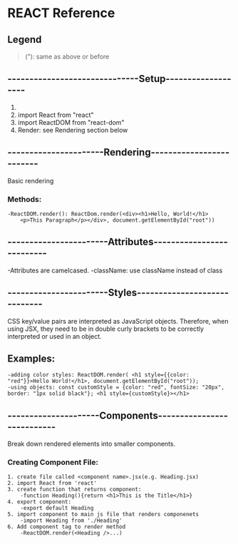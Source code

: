 # REACT Reference
## Legend
>("): same as above or before

## ------------------------------Setup-------------------
1. <script src"app.js" type="text/JSX"> </script>
2. import React from "react"
3. import ReactDOM from "react-dom"
4. Render: see Rendering section below



## ----------------------Rendering-------------------------
Basic rendering
### Methods:
	-ReactDOM.render(): ReactDom.render(<div><h1>Hello, World!</h1>
		<p>This Paragraph</p></div>, document.getElementById("root"))

## -----------------------Attributes--------------------------
-Attributes are camelcased.
-className: use className instead of class

## -----------------------Styles-----------------------------
CSS key/value pairs are interpreted as JavaScript objects. Therefore, when using JSX, they need to be in double curly brackets to be correctly interpreted or used in an object. 
## Examples:
	-adding color styles: ReactDOM.render( <h1 style={{color: "red"}}>Hello World!</h1>, document.getElementById("root"));
	-using objects: const customStyle = {color: "red", fontSize: "20px", border: "1px solid black"}; <h1 style={customStyle}></h1>

## ---------------------Components---------------------------
Break down rendered elements into smaller components.
### Creating Component File:
	1. create file called <component name>.jsx(e.g. Heading.jsx)
	2. import React from 'react'
	3. create function that returns component:
		-function Heading(){return <h1>This is the Title</h1>}
	4. export component:
		-export default Heading
	5. import component to main js file that renders componenets
		-import Heading from './Heading'
	6. Add component tag to render method
		-ReactDOM.render(<Heading />...)
	
